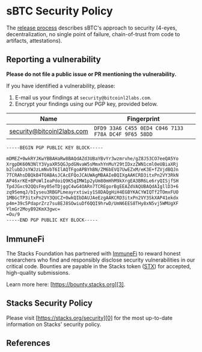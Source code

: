# sBTC Security Policy

The [release process](./RELEASE.md) describes sBTC's approach to security
(4-eyes, decentralization, no single point of failure, chain-of-trust from code
to artifacts, attestations).

## Reporting a vulnerability

**Please do not file a public issue or PR mentioning the vulnerability.**

If you have identified a vulnerability, please:

1. E-mail us your findings at `security@bitcoinl2labs.com`.
1. Encrypt your findings using our PGP key, provided below.

| Name                       | Fingerprint                                         |
| -------------------------- | --------------------------------------------------- |
| security@bitcoinl2labs.com | `DFD9 33A6 C455 0ED4 C046 7133 F78A DC4F 9F65 58DD` |

```txt
-----BEGIN PGP PUBLIC KEY BLOCK-----

mDMEZ+0wkRYJKwYBBAHaRw8BAQdAZd3UBaYBvYr3wzmrvhe/gZ8J53CO7eeQA5Yo
XrgpDK60N3NlY3VyaXR5QGJpdGNvaW5sMmxhYnMuY29tIDxzZWN1cml0eUBiaXRj
b2lubDJsYWJzLmNvbT6IlAQTFgoAPBYhBN/ZM6bEVQ7UwEZxM/eK3E+fZVjdBQJn
7TCRAhsDBQkB4TOABAsJCAcEFQoJCAUWAgMBAAIeBQIXgAAKCRD3itxPn2VY3RkN
AP46xrKE+BPoWlIeaPdoiQ9K5qIMW1p2yUm80mHhM9kXrgEA3BR6Le6ryQISjfSH
TpdJGxc92QQsFmy05eTDjggC4wG4OARn7TCREgorBgEEAZdVAQUBAQdAIgllD3+6
zq9SemqJ/bIyseu3RBGPLmeayrxtiwiy1S8DAQgHiH4EGBYKACYWIQTf2TOmxFUO
1MBGcTP3itxPn2VY3QUCZ+0wkQIbDAUJAeEzgAAKCRD3itxPn2VY3SkXAP41ekdx
p4m+39c5PdaprZrz7su8EJ8SOwiuDf6QQI9hrwD/UmN6EES8THy8xN5vj5WMUgXF
YlmGr2MoyB92KmX3gwc=
=Ou/9
-----END PGP PUBLIC KEY BLOCK-----
```

## ImmuneFi

The Stacks Foundation has partnered with [ImmuneFi][1] to reward honest
researchers who find and responsibly disclose security vulnerabilities in our
critical code. Bounties are payable in the Stacks token ([STX][2]) for accepted,
high-quality submissions.

Learn more here: [https://bounty.stacks.org][3].

## Stacks Security Policy

Please visit [https://stacks.org/security][0] for the most up-to-date
information on Stacks' security policy.

## References

[0]: https://stacks.org/security
[1]: https://immunefi.com/
[2]: https://www.coingecko.com/en/coins/stacks
[3]: https://bounty.stacks.org

